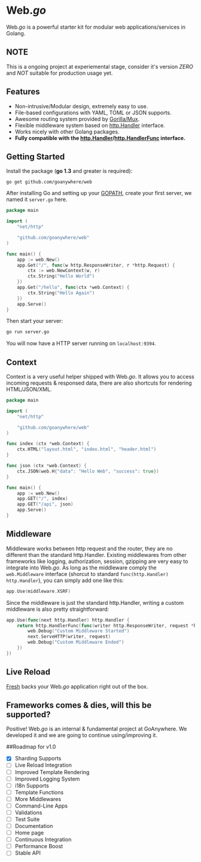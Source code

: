 Web.*go*
======

Web.*go* is a powerful starter kit for modular web applications/services in Golang.


## NOTE

This is a ongoing project at experiemental stage, consider it's version *ZERO* and *NOT* suitable for production usage yet.


## Features
* Non-intrusive/Modular design, extremely easy to use.
* File-based configurations with YAML, TOML or JSON supports.
* Awesome routing system provided by [Gorilla/Mux](http://www.gorillatoolkit.org/pkg/mux).
* Flexible middleware system based on [http.Handler](http://godoc.org/net/http#Handler) interface.
* Works nicely with other Golang packages.
* **Fully compatible with the [http.Handler](http://godoc.org/net/http#Handler)/[http.HandlerFunc](http://godoc.org/net/http#HandlerFunc) interface.**


## Getting Started

Install the package (**go 1.3** and greater is required):

~~~
go get github.com/goanywhere/web
~~~


After installing Go and setting up your [GOPATH](http://golang.org/doc/code.html#GOPATH), create your first server, we named it `server.go` here.

``` go
package main

import (
    "net/http"

    "github.com/goanywhere/web"
)

func main() {
    app := web.New()
    app.Get("/", func(w http.ResponseWriter, r *http.Request) {
        ctx := web.NewContext(w, r)
        ctx.String("Hello World")
    })
    app.Get("/hello", func(ctx *web.Context) {
        ctx.String("Hello Again")
    })
    app.Serve()
}
```

Then start your server:
``` sh
go run server.go
```

You will now have a HTTP server running on `localhost:9394`.


## Context

Context is a very useful helper shipped with Web.*go*. It allows you to access incoming requests & responsed data, there are also shortcuts for rendering HTML/JSON/XML.


``` go
package main

import (
    "net/http"

    "github.com/goanywhere/web"
)

func index (ctx *web.Context) {
    ctx.HTML("layout.html", "index.html", "header.html")
}

func json (ctx *web.Context) {
    ctx.JSON(web.H{"data": "Hello Web", "success": true})
}

func main() {
    app := web.New()
    app.GET("/", index)
    app.GET("/api", json)
    app.Serve()
}
```



## Middleware

Middleware works between http request and the router, they are no different than the standard http.Handler. Existing middlewares from other frameworks like logging, authorization, session, gzipping are very easy to integrate into Web.*go*. As long as the middleware comply the `web.Middleware` interface (shorcut to standard `func(http.Handler) http.Handler`), you can simply add one like this:

``` go
app.Use(middleware.XSRF)
```


Since the middleware is just the standard http.Handler, writing a custom middleware is also pretty straightforward:

``` go
app.Use(func(next http.Handler) http.Handler {
    return http.HandlerFunc(func(writer http.ResponseWriter, request *http.Request) {
        web.Debug("Custom Middleware Started")
        next.ServeHTTP(writer, request)
        web.Debug("Custom Middleware Ended")
    })
})
```

## Live Reload

[Fresh](https://github.com/pilu/fresh) backs your Web.*go* application right out of the box.



## Frameworks comes & dies, will this be supported?

Positive! Web.*go* is an internal & fundamental project at GoAnywhere. We developed it and we are going to continue using/improving it.


##Roadmap for v1.0


- [X] Sharding Supports
- [ ] Live Reload Integration
- [ ] Improved Template Rendering
- [ ] Improved Logging System
- [ ] i18n Supports
- [ ] Template Functions
- [ ] More Middlewares
- [ ] Command-Line Apps
- [ ] Validations
- [ ] Test Suite
- [ ] Documentation
- [ ] Home page
- [ ] Continuous Integration
- [ ] Performance Boost
- [ ] Stable API

